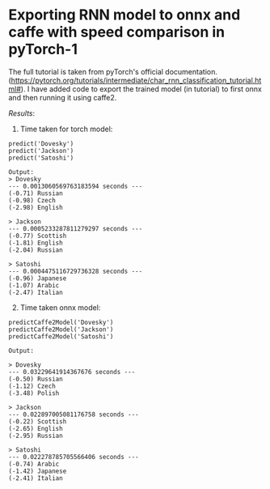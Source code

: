 # Exporting RNN model to onnx and caffe with speed comparison in pyTorch-1

The full tutorial is taken from pyTorch's official documentation. (https://pytorch.org/tutorials/intermediate/char_rnn_classification_tutorial.html#). I have added code to export the trained model (in tutorial) to first onnx and then running it using caffe2.

*Results*:

1. Time taken for torch model:
```
predict('Dovesky')
predict('Jackson')
predict('Satoshi')

Output:
> Dovesky
--- 0.0013060569763183594 seconds ---
(-0.71) Russian
(-0.98) Czech
(-2.98) English

> Jackson
--- 0.0005233287811279297 seconds ---
(-0.77) Scottish
(-1.81) English
(-2.04) Russian

> Satoshi
--- 0.0004475116729736328 seconds ---
(-0.96) Japanese
(-1.07) Arabic
(-2.47) Italian
```

2. Time taken onnx model:
```
predictCaffe2Model('Dovesky')
predictCaffe2Model('Jackson')
predictCaffe2Model('Satoshi')

Output:

> Dovesky
--- 0.03229641914367676 seconds ---
(-0.50) Russian
(-1.12) Czech
(-3.48) Polish

> Jackson
--- 0.022897005081176758 seconds ---
(-0.22) Scottish
(-2.65) English
(-2.95) Russian

> Satoshi
--- 0.022278785705566406 seconds ---
(-0.74) Arabic
(-1.42) Japanese
(-2.41) Italian
```
